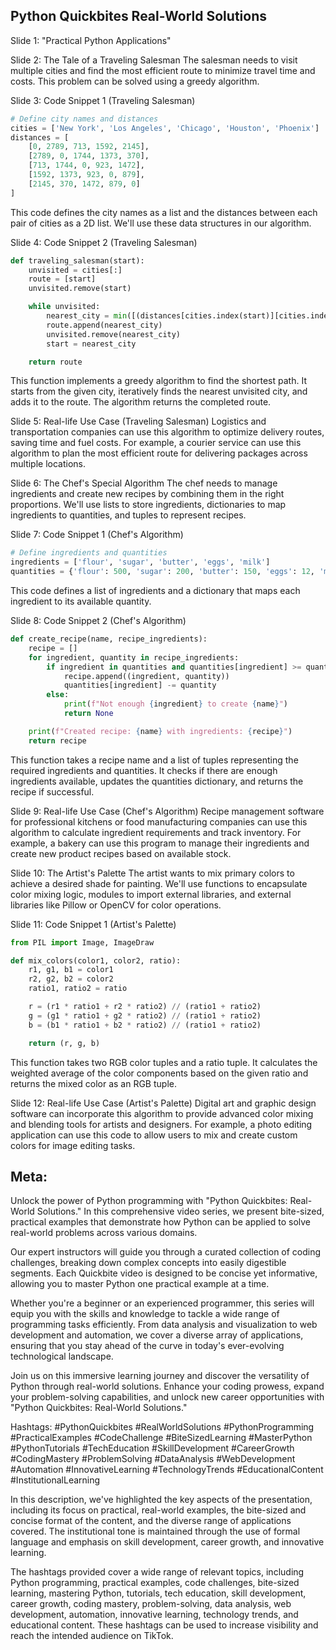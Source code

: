 ## Python Quickbites Real-World Solutions

Slide 1: 
"Practical Python Applications"

Slide 2: 
The Tale of a Traveling Salesman The salesman needs to visit multiple cities and find the most efficient route to minimize travel time and costs. This problem can be solved using a greedy algorithm.

Slide 3: 
Code Snippet 1 (Traveling Salesman)

```python
# Define city names and distances
cities = ['New York', 'Los Angeles', 'Chicago', 'Houston', 'Phoenix']
distances = [
    [0, 2789, 713, 1592, 2145],
    [2789, 0, 1744, 1373, 370],
    [713, 1744, 0, 923, 1472],
    [1592, 1373, 923, 0, 879],
    [2145, 370, 1472, 879, 0]
]
```

This code defines the city names as a list and the distances between each pair of cities as a 2D list. We'll use these data structures in our algorithm.

Slide 4: 
Code Snippet 2 (Traveling Salesman)

```python
def traveling_salesman(start):
    unvisited = cities[:]
    route = [start]
    unvisited.remove(start)

    while unvisited:
        nearest_city = min([(distances[cities.index(start)][cities.index(city)], city) for city in unvisited], key=lambda x: x[0])[1]
        route.append(nearest_city)
        unvisited.remove(nearest_city)
        start = nearest_city

    return route
```

This function implements a greedy algorithm to find the shortest path. It starts from the given city, iteratively finds the nearest unvisited city, and adds it to the route. The algorithm returns the completed route.

Slide 5: 
Real-life Use Case (Traveling Salesman) Logistics and transportation companies can use this algorithm to optimize delivery routes, saving time and fuel costs. For example, a courier service can use this algorithm to plan the most efficient route for delivering packages across multiple locations.

Slide 6: 
The Chef's Special Algorithm The chef needs to manage ingredients and create new recipes by combining them in the right proportions. We'll use lists to store ingredients, dictionaries to map ingredients to quantities, and tuples to represent recipes.

Slide 7: 
Code Snippet 1 (Chef's Algorithm)

```python
# Define ingredients and quantities
ingredients = ['flour', 'sugar', 'butter', 'eggs', 'milk']
quantities = {'flour': 500, 'sugar': 200, 'butter': 150, 'eggs': 12, 'milk': 1000}
```

This code defines a list of ingredients and a dictionary that maps each ingredient to its available quantity.

Slide 8: 
Code Snippet 2 (Chef's Algorithm)

```python
def create_recipe(name, recipe_ingredients):
    recipe = []
    for ingredient, quantity in recipe_ingredients:
        if ingredient in quantities and quantities[ingredient] >= quantity:
            recipe.append((ingredient, quantity))
            quantities[ingredient] -= quantity
        else:
            print(f"Not enough {ingredient} to create {name}")
            return None

    print(f"Created recipe: {name} with ingredients: {recipe}")
    return recipe
```

This function takes a recipe name and a list of tuples representing the required ingredients and quantities. It checks if there are enough ingredients available, updates the quantities dictionary, and returns the recipe if successful.

Slide 9: 
Real-life Use Case (Chef's Algorithm) Recipe management software for professional kitchens or food manufacturing companies can use this algorithm to calculate ingredient requirements and track inventory. For example, a bakery can use this program to manage their ingredients and create new product recipes based on available stock.

Slide 10: 
The Artist's Palette The artist wants to mix primary colors to achieve a desired shade for painting. We'll use functions to encapsulate color mixing logic, modules to import external libraries, and external libraries like Pillow or OpenCV for color operations.

Slide 11: 
Code Snippet 1 (Artist's Palette)

```python
from PIL import Image, ImageDraw

def mix_colors(color1, color2, ratio):
    r1, g1, b1 = color1
    r2, g2, b2 = color2
    ratio1, ratio2 = ratio

    r = (r1 * ratio1 + r2 * ratio2) // (ratio1 + ratio2)
    g = (g1 * ratio1 + g2 * ratio2) // (ratio1 + ratio2)
    b = (b1 * ratio1 + b2 * ratio2) // (ratio1 + ratio2)

    return (r, g, b)
```

This function takes two RGB color tuples and a ratio tuple. It calculates the weighted average of the color components based on the given ratio and returns the mixed color as an RGB tuple.

Slide 12: 
Real-life Use Case (Artist's Palette) Digital art and graphic design software can incorporate this algorithm to provide advanced color mixing and blending tools for artists and designers. For example, a photo editing application can use this code to allow users to mix and create custom colors for image editing tasks.


## Meta:
Unlock the power of Python programming with "Python Quickbites: Real-World Solutions." In this comprehensive video series, we present bite-sized, practical examples that demonstrate how Python can be applied to solve real-world problems across various domains.

Our expert instructors will guide you through a curated collection of coding challenges, breaking down complex concepts into easily digestible segments. Each Quickbite video is designed to be concise yet informative, allowing you to master Python one practical example at a time.

Whether you're a beginner or an experienced programmer, this series will equip you with the skills and knowledge to tackle a wide range of programming tasks efficiently. From data analysis and visualization to web development and automation, we cover a diverse array of applications, ensuring that you stay ahead of the curve in today's ever-evolving technological landscape.

Join us on this immersive learning journey and discover the versatility of Python through real-world solutions. Enhance your coding prowess, expand your problem-solving capabilities, and unlock new career opportunities with "Python Quickbites: Real-World Solutions."

Hashtags: #PythonQuickbites #RealWorldSolutions #PythonProgramming #PracticalExamples #CodeChallenge #BiteSizedLearning #MasterPython #PythonTutorials #TechEducation #SkillDevelopment #CareerGrowth #CodingMastery #ProblemSolving #DataAnalysis #WebDevelopment #Automation #InnovativeLearning #TechnologyTrends #EducationalContent #InstitutionalLearning

In this description, we've highlighted the key aspects of the presentation, including its focus on practical, real-world examples, the bite-sized and concise format of the content, and the diverse range of applications covered. The institutional tone is maintained through the use of formal language and emphasis on skill development, career growth, and innovative learning.

The hashtags provided cover a wide range of relevant topics, including Python programming, practical examples, code challenges, bite-sized learning, mastering Python, tutorials, tech education, skill development, career growth, coding mastery, problem-solving, data analysis, web development, automation, innovative learning, technology trends, and educational content. These hashtags can be used to increase visibility and reach the intended audience on TikTok.

